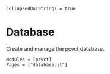 ```@meta
CollapsedDocStrings = true
```

# Database

Create and manage the pcvct database.

```@autodocs
Modules = [pcvct]
Pages = ["database.jl"]
```